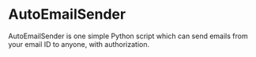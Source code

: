 # AutoEmailSender
AutoEmailSender is one simple Python script which can send emails from your email ID to anyone, with authorization. 
